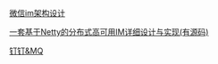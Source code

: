 [微信im架构设计](https://blog.csdn.net/A_art_xiang/article/details/137236072)

[一套基于Netty的分布式高可用IM详细设计与实现(有源码)](https://zhuanlan.zhihu.com/p/635611566)


[钉钉&MQ](http://www.52im.net/thread-4106-1-1.html)